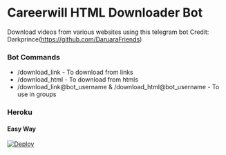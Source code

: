 # Careerwill HTML Downloader Bot
Download videos from various websites using this telegram bot
Credit: Darkprince(https://github.com/DaruaraFriends)

### Bot Commands
- /download_link - To download from links
- /download_html - To download from htmls
- /download_link@bot_username & /download_html@bot_username - To use in groups


### Heroku

#### Easy Way
[![Deploy](https://www.herokucdn.com/deploy/button.svg)](https://heroku.com/deploy?template=https://github.com/CoolZeroHero/VideoDownloaderBot)


